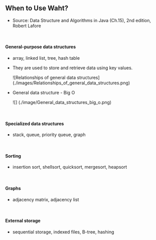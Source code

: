 <h2>When to Use Waht?</h2>

* Source: Data Structure and Algorithms in Java (Ch.15), 2nd edition, Robert Lafore

<br>
<h4>General-purpose data structures</h4>

* array, linked list, tree, hash table
* They are used to store and retrieve data using key values.

    ![Relationships of general data structures]
    (./images/Relationships_of_general_data_structures.png)

* General data structure - Big O

    ![]
    (./image/General_data_structures_big_o.png)


<br>
<h4>Specialized data structures</h4>

* stack, queue, priority queue, graph

<br>
<h4>Sorting</h4>

* insertion sort, shellsort, quicksort, mergesort, heapsort

<br>
<h4>Graphs</h4>

* adjacency matrix, adjacency list

<br>
<h4>External storage</h4>

* sequential storage, indexed files, B-tree, hashing
